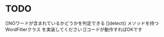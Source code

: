 TODO
==============
[]NGワードが含まれているかどうかを判定できる 
[]detect() メソッドを持つ WordFilterクラス を実装してください
[]コードが動作すればOKです

